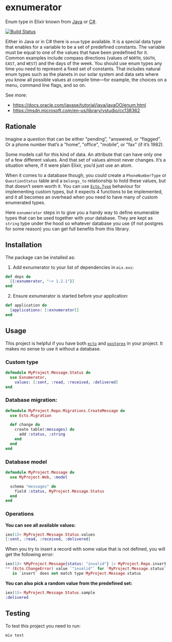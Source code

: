 # exnumerator

Enum type in Elixir known from [Java](https://docs.oracle.com/javase/tutorial/java/javaOO/enum.html) or [C#](https://msdn.microsoft.com/en-us/library/vstudio/cc138362).

[![Build Status](https://travis-ci.org/KamilLelonek/exnumerator.svg)](https://travis-ci.org/KamilLelonek/exnumerator)

Either in Java or in C# there is `enum` type available. It is a special data type that enables for a variable to be a set of predefined constants. The variable must be equal to one of the values that have been predefined for it. Common examples include compass directions (values of `NORTH`, `SOUTH`, `EAST`, and `WEST`) and the days of the week. You should use enum types any time you need to represent a fixed set of constants. That includes natural enum types such as the planets in our solar system and data sets where you know all possible values at compile time—for example, the choices on a menu, command line flags, and so on.

See more:

- <https://docs.oracle.com/javase/tutorial/java/javaOO/enum.html>
- <https://msdn.microsoft.com/en-us/library/vstudio/cc138362>

## Rationale

Imagine a question that can be either "pending”, "answered, or "flagged”. Or a phone number that’s a "home”, "office”, "mobile”, or "fax” (if it’s 1982).

Some models call for this kind of data. An attribute that can have only one of a few different values. And that set of values almost never changes. It’s a situation where, if it were plain Elixir, you’d just use an atom.

When it comes to a database though, you could create a `PhoneNumberType` or `QuestionStatus` table and a `belongs_to` relationship to hold these values, but that doesn’t seem worth it. You can use [`Ecto.Type`](http://hexdocs.pm/ecto/Ecto.Type.html) behaviour for implementing custom types, but it expects 4 functions to be implemented, and it all becomes an overhead when you need to have many of custom enumerated types.

Here `exnumerator` steps in to give you a handy way to define enumerable types that can be used together with your database. They are kept as `string` type under the hood so whatever database you use (if not postgres for some reason) you can get full benefits from this library.

## Installation

The package can be installed as:

  1. Add exnumerator to your list of dependencies in `mix.exs`:

```elixir
def deps do
  [{:exnumerator, "~> 1.2.1"}]
end
```

  2. Ensure exnumerator is started before your application:

```elixir
def application do
  [applications: [:exnumerator]]
end
```

## Usage

This project is helpful if you have both [`ecto`](https://github.com/elixir-lang/ecto) and [`postgrex`](https://github.com/ericmj/postgrex) in your project. It makes no sense to use it without a database.

### Custom type

```elixir
defmodule MyProject.Message.Status do
  use Exnumerator,
    values: [:sent, :read, :received, :delivered]
end
```

### Database migration:

```elixir
defmodule MyProject.Repo.Migrations.CreateMessage do
  use Ecto.Migration

  def change do
    create table(:messages) do
      add :status, :string
    end
  end
end
```

### Database model

```elixir
defmodule MyProject.Message do
  use MyProject.Web, :model

  schema "messages" do
    field :status, MyProject.Message.Status
  end
end
```

### Operations

**You can see all available values:**

```elixir
iex(1)> MyProject.Message.Status.values
[:sent, :read, :received, :delivered]
```

When you try to insert a record with some value that is not defined, you will get the following error:

```elixir
iex(1)> %MyProject.Message{status: "invalid"} |> MyProject.Repo.insert!
** (Ecto.ChangeError) value `"invalid"` for `MyProject.Message.status` 
   in `insert` does not match type MyProject.Message.status
```

**You can also pick a random value from the predefined set:**

```elixir
iex(1)> MyProject.Message.Status.sample
:delivered
```

## Testing

To test this project you need to run:

    mix test
